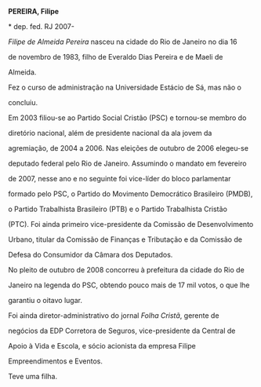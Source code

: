 **PEREIRA, Filipe**



\* dep. fed. RJ 2007-



*Filipe de Almeida Pereira* nasceu na cidade do Rio de Janeiro no dia 16

de novembro de 1983, filho de Everaldo Dias Pereira e de Maeli de

Almeida.



Fez o curso de administração na Universidade Estácio de Sá, mas não o

concluiu.



Em 2003 filiou-se ao Partido Social Cristão (PSC) e tornou-se membro do

diretório nacional, além de presidente nacional da ala jovem da

agremiação, de 2004 a 2006. Nas eleições de outubro de 2006 elegeu-se

deputado federal pelo Rio de Janeiro. Assumindo o mandato em fevereiro

de 2007, nesse ano e no seguinte foi vice-líder do bloco parlamentar

formado pelo PSC, o Partido do Movimento Democrático Brasileiro (PMDB),

o Partido Trabalhista Brasileiro (PTB) e o Partido Trabalhista Cristão

(PTC). Foi ainda primeiro vice-presidente da Comissão de Desenvolvimento

Urbano, titular da Comissão de Finanças e Tributação e da Comissão de

Defesa do Consumidor da Câmara dos Deputados.



No pleito de outubro de 2008 concorreu à prefeitura da cidade do Rio de

Janeiro na legenda do PSC, obtendo pouco mais de 17 mil votos, o que lhe

garantiu o oitavo lugar.



Foi ainda diretor-administrativo do jornal *Folha Cristã*, gerente de

negócios da EDP Corretora de Seguros, vice-presidente da Central de

Apoio à Vida e Escola, e sócio acionista da empresa Filipe

Empreendimentos e Eventos.



Teve uma filha.



